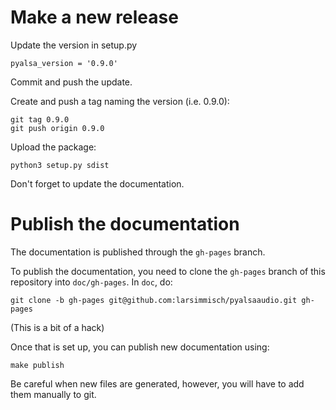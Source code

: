 # Make a new release

Update the version in setup.py

    pyalsa_version = '0.9.0'

Commit and push the update.

Create and push a tag naming the version (i.e. 0.9.0):

    git tag 0.9.0
    git push origin 0.9.0

Upload the package:

    python3 setup.py sdist

Don't forget to update the documentation.

# Publish the documentation

The documentation is published through the `gh-pages` branch.

To publish the documentation, you need to clone the `gh-pages` branch of this repository into
`doc/gh-pages`. In `doc`, do: 

    git clone -b gh-pages git@github.com:larsimmisch/pyalsaaudio.git gh-pages

(This is a bit of a hack)

Once that is set up, you can publish new documentation using:

    make publish

Be careful when new files are generated, however, you will have to add them
manually to git.
